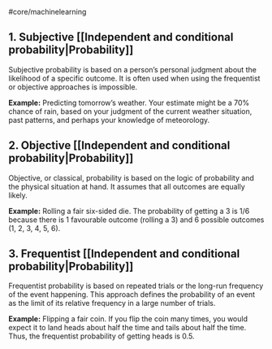 #core/machinelearning

## 1. Subjective [[Independent and conditional probability|Probability]]

Subjective probability is based on a person’s personal judgment about the likelihood of a specific outcome. It is often used when using the frequentist or objective approaches is impossible.

**Example:** Predicting tomorrow’s weather. Your estimate might be a 70% chance of rain, based on your judgment of the current weather situation, past patterns, and perhaps your knowledge of meteorology.

## 2. Objective [[Independent and conditional probability|Probability]]

Objective, or classical, probability is based on the logic of probability and the physical situation at hand. It assumes that all outcomes are equally likely.

**Example:** Rolling a fair six-sided die. The probability of getting a 3 is 1/6 because there is 1 favourable outcome (rolling a 3) and 6 possible outcomes (1, 2, 3, 4, 5, 6).

## 3. Frequentist [[Independent and conditional probability|Probability]]

Frequentist probability is based on repeated trials or the long-run frequency of the event happening. This approach defines the probability of an event as the limit of its relative frequency in a large number of trials.

**Example:** Flipping a fair coin. If you flip the coin many times, you would expect it to land heads about half the time and tails about half the time. Thus, the frequentist probability of getting heads is 0.5.
